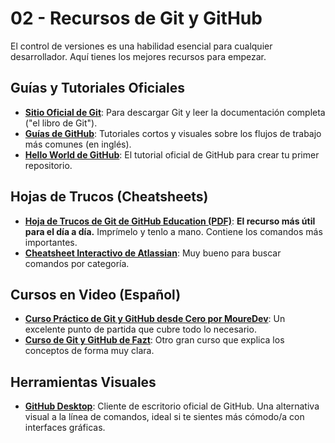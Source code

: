# 02 - Recursos de Git y GitHub

El control de versiones es una habilidad esencial para cualquier desarrollador. Aquí tienes los mejores recursos para empezar.

## Guías y Tutoriales Oficiales

*   [**Sitio Oficial de Git**](https://git-scm.com/): Para descargar Git y leer la documentación completa ("el libro de Git").
*   [**Guías de GitHub**](https://guides.github.com/): Tutoriales cortos y visuales sobre los flujos de trabajo más comunes (en inglés).
*   [**Hello World de GitHub**](https://docs.github.com/es/get-started/quickstart/hello-world): El tutorial oficial de GitHub para crear tu primer repositorio.

## Hojas de Trucos (Cheatsheets)

*   [**Hoja de Trucos de Git de GitHub Education (PDF)**](https://education.github.com/git-cheat-sheet-education.pdf): **El recurso más útil para el día a día.** Imprímelo y tenlo a mano. Contiene los comandos más importantes.
*   [**Cheatsheet Interactivo de Atlassian**](https://www.atlassian.com/git/tutorials/atlassian-git-cheatsheet): Muy bueno para buscar comandos por categoría.

## Cursos en Video (Español)

*   [**Curso Práctico de Git y GitHub desde Cero por MoureDev**](https://www.youtube.com/watch?v=3cbtb6I48kM): Un excelente punto de partida que cubre todo lo necesario.
*   [**Curso de Git y GitHub de Fazt**](https://www.youtube.com/watch?v=HiPKMETHODA): Otro gran curso que explica los conceptos de forma muy clara.

## Herramientas Visuales

*   [**GitHub Desktop**](https://desktop.github.com/): Cliente de escritorio oficial de GitHub. Una alternativa visual a la línea de comandos, ideal si te sientes más cómodo/a con interfaces gráficas.